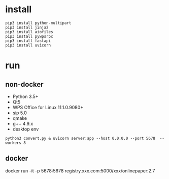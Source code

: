 # install

```
pip3 install python-multipart 
pip3 install jinja2 
pip3 install aiofiles
pip3 install pywpsrpc 
pip3 install fastapi
pip3 install uvicorn
```
# run 
## non-docker
- Python 3.5+
- Qt5 
- WPS Office for Linux 11.1.0.9080+
- sip 5.0
- qmake
- g++ 4.9.x
- desktop env
```
python3 convert.py & uvicorn server:app --host 0.0.0.0 --port 5678  --workers 8
```
## docker
docker run -it  -p 5678:5678  registry.xxx.com:5000/xxx/onlinepaper:2.7

